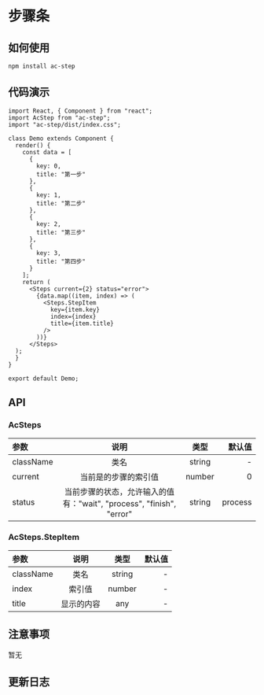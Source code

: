# 步骤条

## 如何使用

```
npm install ac-step
```

## 代码演示
```
import React, { Component } from "react";
import AcStep from "ac-step";
import "ac-step/dist/index.css";

class Demo extends Component {
  render() {
    const data = [
      {
        key: 0,
        title: "第一步"
      },
      {
        key: 1,
        title: "第二步"
      },
      {
        key: 2,
        title: "第三步"
      },
      {
        key: 3,
        title: "第四步"
      }
    ];
    return (
      <Steps current={2} status="error">
        {data.map((item, index) => (
          <Steps.StepItem
            key={item.key}
            index={index}
            title={item.title}
          />
        ))}
      </Steps>
  );
  }
}

export default Demo;
```

## API

### AcSteps

|参数|说明|类型|默认值|
|:--|:---:|:--:|---:|
| className| 类名 | string | - |
| current | 当前是的步骤的索引值 | number | 0 |
| status | 当前步骤的状态，允许输入的值有："wait", "process", "finish", "error" | string | process |

### AcSteps.StepItem

|参数|说明|类型|默认值|
|:--|:---:|:--:|---:|
| className| 类名 | string | - |
| index | 索引值 | number | - |
| title | 显示的内容 | any | - |

## 注意事项

暂无

## 更新日志

